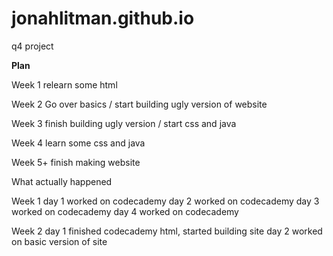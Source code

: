 # jonahlitman.github.io
q4 project

__Plan__

Week 1
  relearn some html

Week 2
  Go over basics / start building ugly version of website

Week 3
  finish building ugly version / start css and java

Week 4
  learn some css and java

Week 5+
  finish making website

What actually happened

Week 1
day 1 worked on codecademy
day 2 worked on codecademy
day 3 worked on codecademy
day 4 worked on codecademy

Week 2
day 1 finished codecademy html, started building site
day 2 worked on basic version of site

